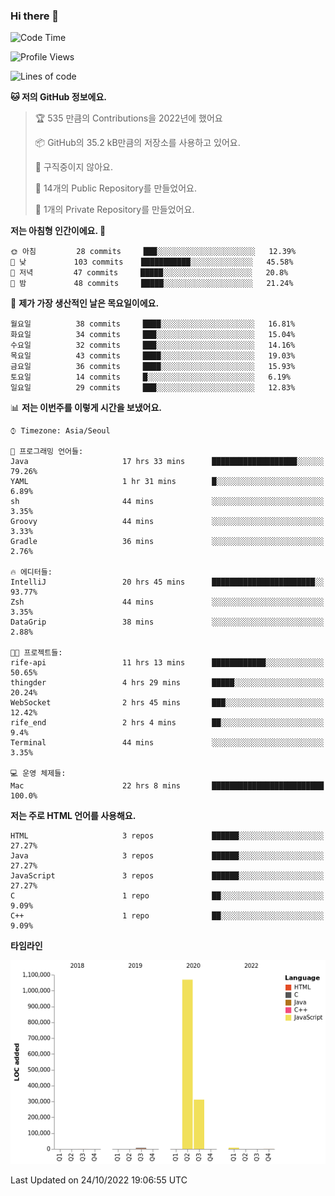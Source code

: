 ### Hi there 👋

<!--
**otm0937/otm0937** is a ✨ _special_ ✨ repository because its `README.md` (this file) appears on your GitHub profile.

Here are some ideas to get you started:

- 🔭 I’m currently working on ...
- 🌱 I’m currently learning ...
- 👯 I’m looking to collaborate on ...
- 🤔 I’m looking for help with ...
- 💬 Ask me about ...
- 📫 How to reach me: ...
- 😄 Pronouns: ...
- ⚡ Fun fact: ...
-->

  <!--START_SECTION:waka-->
![Code Time](http://img.shields.io/badge/Code%20Time-481%20hrs%2053%20mins-blue)

![Profile Views](http://img.shields.io/badge/Profile%20Views-0-blue)

![Lines of code](https://img.shields.io/badge/%EC%A0%80%EB%8A%94%20%EC%97%AC%ED%83%9C%EA%B9%8C%EC%A7%80%20-1%20Million%20%EC%A4%84%EC%9D%98%20%EC%BD%94%EB%93%9C%EB%A5%BC%20%EC%9E%91%EC%84%B1%ED%96%88%EC%96%B4%EC%9A%94.-blue)

**🐱 저의 GitHub 정보에요.** 

> 🏆 535 만큼의 Contributions을 2022년에 했어요
 > 
> 📦 GitHub의 35.2 kB만큼의 저장소를 사용하고 있어요. 
 > 
> 🚫 구직중이지 않아요.
 > 
> 📜 14개의 Public Repository를 만들었어요. 
 > 
> 🔑 1개의 Private Repository를 만들었어요. 
 > 
**저는 아침형 인간이에요. 🐤** 

```text
🌞 아침         28 commits     ███░░░░░░░░░░░░░░░░░░░░░░   12.39% 
🌆 낮　         103 commits    ███████████░░░░░░░░░░░░░░   45.58% 
🌃 저녁         47 commits     █████░░░░░░░░░░░░░░░░░░░░   20.8% 
🌙 밤　         48 commits     █████░░░░░░░░░░░░░░░░░░░░   21.24%

```
📅 **제가 가장 생산적인 날은 목요일이에요.** 

```text
월요일          38 commits     ████░░░░░░░░░░░░░░░░░░░░░   16.81% 
화요일          34 commits     ███░░░░░░░░░░░░░░░░░░░░░░   15.04% 
수요일          32 commits     ███░░░░░░░░░░░░░░░░░░░░░░   14.16% 
목요일          43 commits     ████░░░░░░░░░░░░░░░░░░░░░   19.03% 
금요일          36 commits     ████░░░░░░░░░░░░░░░░░░░░░   15.93% 
토요일          14 commits     █░░░░░░░░░░░░░░░░░░░░░░░░   6.19% 
일요일          29 commits     ███░░░░░░░░░░░░░░░░░░░░░░   12.83%

```


📊 **저는 이번주를 이렇게 시간을 보냈어요.** 

```text
⌚︎ Timezone: Asia/Seoul

💬 프로그래밍 언어들: 
Java                     17 hrs 33 mins      ███████████████████░░░░░░   79.26% 
YAML                     1 hr 31 mins        █░░░░░░░░░░░░░░░░░░░░░░░░   6.89% 
sh                       44 mins             ░░░░░░░░░░░░░░░░░░░░░░░░░   3.35% 
Groovy                   44 mins             ░░░░░░░░░░░░░░░░░░░░░░░░░   3.33% 
Gradle                   36 mins             ░░░░░░░░░░░░░░░░░░░░░░░░░   2.76%

🔥 에디터들: 
IntelliJ                 20 hrs 45 mins      ███████████████████████░░   93.77% 
Zsh                      44 mins             ░░░░░░░░░░░░░░░░░░░░░░░░░   3.35% 
DataGrip                 38 mins             ░░░░░░░░░░░░░░░░░░░░░░░░░   2.88%

🐱‍💻 프로젝트들: 
rife-api                 11 hrs 13 mins      ████████████░░░░░░░░░░░░░   50.65% 
thingder                 4 hrs 29 mins       █████░░░░░░░░░░░░░░░░░░░░   20.24% 
WebSocket                2 hrs 45 mins       ███░░░░░░░░░░░░░░░░░░░░░░   12.42% 
rife_end                 2 hrs 4 mins        ██░░░░░░░░░░░░░░░░░░░░░░░   9.4% 
Terminal                 44 mins             ░░░░░░░░░░░░░░░░░░░░░░░░░   3.35%

💻 운영 체제들: 
Mac                      22 hrs 8 mins       █████████████████████████   100.0%

```

**저는 주로 HTML 언어를 사용해요.** 

```text
HTML                     3 repos             ██████░░░░░░░░░░░░░░░░░░░   27.27% 
Java                     3 repos             ██████░░░░░░░░░░░░░░░░░░░   27.27% 
JavaScript               3 repos             ██████░░░░░░░░░░░░░░░░░░░   27.27% 
C                        1 repo              ██░░░░░░░░░░░░░░░░░░░░░░░   9.09% 
C++                      1 repo              ██░░░░░░░░░░░░░░░░░░░░░░░   9.09%

```


**타임라인**

![Chart not found](https://raw.githubusercontent.com/otm0937/otm0937/main/charts/bar_graph.png) 


 Last Updated on 24/10/2022 19:06:55 UTC
<!--END_SECTION:waka-->
